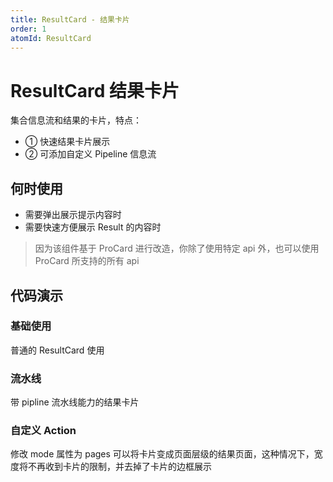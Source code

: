 ```yaml
---
title: ResultCard - 结果卡片
order: 1
atomId: ResultCard
---
```


# ResultCard 结果卡片

集合信息流和结果的卡片，特点：

- ① 快速结果卡片展示
- ② 可添加自定义 Pipeline 信息流

## 何时使用

- 需要弹出展示提示内容时
- 需要快速方便展示 Result 的内容时

> 因为该组件基于 ProCard 进行改造，你除了使用特定 api 外，也可以使用 ProCard 所支持的所有 api

## 代码演示

### 基础使用

普通的 ResultCard 使用

<code src="./demos/basic.tsx" background="var(--main-bg-color)" title="基础使用" description="默认使用 `ResultCard`" iframe='500'></code>

### 流水线

带 pipline 流水线能力的结果卡片

<code src="./demos/pipline.tsx" background="var(--main-bg-color)" title="流水线" description="添加 `Pipline` 展示流水线能力" iframe='500'></code>

### 自定义 Action

<code src="./demos/actions.tsx" background="var(--main-bg-color)" title="自定义Action" description="自定义 Action 能力" iframe='700'></code>



修改 mode 属性为 pages 可以将卡片变成页面层级的结果页面，这种情况下，宽度将不再收到卡片的限制，并去掉了卡片的边框展示

<code src="./demos/pages.tsx" background="var(--main-bg-color)" title="页面级" description="在页面层级展示" iframe='700'></code>
